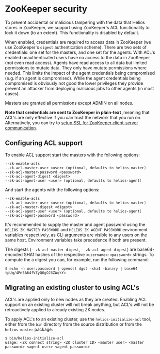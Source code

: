 # ZooKeeper security

To prevent accidental or malicious tampering with the data that Helios stores in ZooKeeper, we
support using ZooKeeper's ACL functionality to lock it down (to an extent).  This functionality is
disabled by default.

When enabled, credentials are required to access data in ZooKeeper (we use ZooKeeper's `digest`
authentication scheme). There are two sets of credentials: one set for the masters, and one set for 
the agents. With ACL's enabled unauthenticated users have no access to the data in ZooKeeper (not
even read access). Agents have read access to all data but limited permissions to mutate data. They
only have mutate permissions where needed. This limits the impact of the agent credentials being
compromised (e.g. if an agent is compromised). While the agent credentials being compromised is
obviously not good the lower privileges they provide prevent an attacker from deploying malicious
jobs to other agents (in most cases).

Masters are granted all permissions except ADMIN on all nodes.

**Note that credentials are sent to ZooKeeper in plain-text** ,meaning that ACL's are only effective
if you can trust the network that you run on. Alternatively, you can try to [setup SSL for ZooKeeper client-server communication](https://cwiki.apache.org/confluence/display/ZOOKEEPER/ZooKeeper+SSL+User+Guide).

## Configuring ACL support

To enable ACL support start the masters with the following options:

    --zk-enable-acls
    --zk-acl-master-user <user> (optional, defaults to helios-master)
    --zk-acl-master-password <password>
    --zk-acl-agent-digest <digest>
    --zk-acl-agent-user <user> (optional, defaults to helios-agent)

And start the agents with the following options:

    --zk-enable-acls
    --zk-acl-master-user <user> (optional, defaults to helios-master)
    --zk-acl-master-digest <digest>
    --zk-acl-agent-user <user> (optional, defaults to helios-agent)
    --zk-acl-agent-password <password>
 
It's recommended to supply the master and agent password using the `HELIOS_ZK_MASTER_PASSWORD` and
`HELIOS_ZK_AGENT_PASSWORD` environment variables respectively, as CLI arguments are visible to any
users on the same host. Environment variables take precedence if both are present.

The digests (`--zk-acl-master-digest`, `--zk-acl-agent-digest`) are base64-encoded SHA1 hashes of
the respective `<username>:<password>` strings. To compute the a digest you can, for example, run
the following command:

    $ echo -n user:password | openssl dgst -sha1 -binary | base64
    tpUq/4Pn5A64fVZyQ0gOJ8ZWqkY=

## Migrating an existing cluster to using ACL's

ACL's are applied only to new nodes as they are created. Enabling ACL support on an existing cluster
will not break anything, but ACL's will not be retroactively applied to already existing ZK nodes.

To apply ACL's to an existing cluster, use the `helios-initialize-acl` tool, either from the `bin`
directory from the source distribution or from the `helios-master` package:

```
$ bin/helios-initialize-acl
usage: <ZK connect string> <ZK cluster ID> <master user> <master password> <agent user> <agent password>
```

